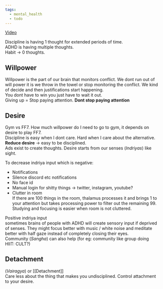 ```yaml
---
tags:
  - mental_health
  - todo
---
```

[Video](https://www.youtube.com/live/rUA6xYRYcdw?si=a2zqTIk9w5bd95M4)  

Discipline is having 1 thought for extended periods of time.  
ADHD is having multiple thoughts.  
Habit -> 0 thoughts.  

## Willpower
Willpower is the part of our brain that monitors conflict. We dont run out of will power it is we throw in the towel or stop monitoring the conflict. We kind of decide and then justifications start happening.  
You dont have to win you just have to wait it out.  
Giving up = Stop paying attention. **Dont stop paying attention**  

## Desire
Gym vs FF7. How much willpower do I need to go to gym, it depends on desire to play FF7.  
Discipline is easy when I dont care. Hard when I care about the alternative.  
**Reduce desire** -> easy to be disciplined.  
Ads exist to create thoughts. Desire starts from our senses (*Indriyas*) like sight.  

To decrease indriya input which is negative:
- Notifications
- Silence discord etc notifications
- No face id
- Manual login for shitty things -> twitter, instagram, youtube?
- Clutter in room  
  If there are 100 things in the room, thalamus processes it and brings 1 to your attention but takes processing power to filter out the remaining 99. Studying and focusing is easier when room is not cluttered.

Positive indriya input  
sometimes brains of people with ADHD will create sensory input if deprived of senses. They might focus better with music / white noise and meditate better with half gaze instead of completely closing their eyes.  
Community (*Sangha*) can also help (for eg: community like group doing HIIT: CULT?)

## Detachment
(*Vairagya*) or [[Detachment]]  
Care less about the thing that makes you undisciplined. Control attachment to your desire.  